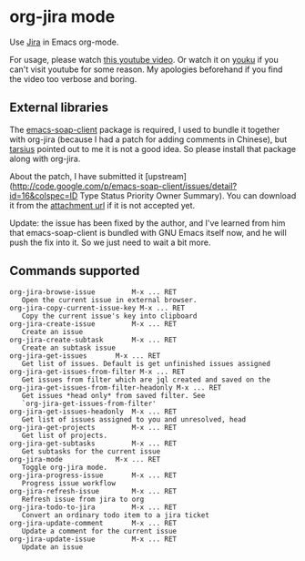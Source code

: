 # org-jira mode

Use [Jira](http://www.atlassian.com/software/jira/overview/) in Emacs org-mode.

For usage, please watch [this youtube video](http://www.youtube.com/watch?v=6Sp3h1Qlf4w). Or watch it on [youku](http://v.youku.com/v_show/id_XNDc1NTIwOTY0.html) if
you can't visit youtube for some reason. My apologies beforehand if
you find the video too verbose and boring.

## External libraries

The [emacs-soap-client](http://code.google.com/p/emacs-soap-client/source/checkout) package is required, I used to bundle it
together with org-jira (because I had a patch for adding comments in
Chinese), but [tarsius](https://github.com/baohaojun/org-jira/issues/8) pointed out to me it is not a good idea. So
please install that package along with org-jira.

About the patch, I have submitted it [upstream](http://code.google.com/p/emacs-soap-client/issues/detail?id=16&colspec=ID Type Status Priority Owner Summary). You can download it
from the [attachment url](http://emacs-soap-client.googlecode.com/issues/attachment?aid=160000000&name=0001-Patch-for-soap-client.patch&token=0w4_XPg-Fe9sNqcTqgNP5RTXlXY:1359427017708) if it is not accepted yet.

Update: the issue has been fixed by the author, and I've learned from
him that emacs-soap-client is bundled with GNU Emacs itself now, and
he will push the fix into it. So we just need to wait a bit more.

## Commands supported

    org-jira-browse-issue         M-x ... RET
       Open the current issue in external browser.
    org-jira-copy-current-issue-key M-x ... RET
       Copy the current issue's key into clipboard
    org-jira-create-issue         M-x ... RET
       Create an issue
    org-jira-create-subtask       M-x ... RET
       Create an subtask issue
    org-jira-get-issues       M-x ... RET
       Get list of issues. Default is get unfinished issues assigned
    org-jira-get-issues-from-filter M-x ... RET
       Get issues from filter which are jql created and saved on the
    org-jira-get-issues-from-filter-headonly M-x ... RET
       Get issues *head only* from saved filter. See
       `org-jira-get-issues-from-filter'
    org-jira-get-issues-headonly  M-x ... RET
       Get list of issues assigned to you and unresolved, head
    org-jira-get-projects         M-x ... RET
       Get list of projects.
    org-jira-get-subtasks         M-x ... RET
       Get subtasks for the current issue
    org-jira-mode             M-x ... RET
       Toggle org-jira mode.
    org-jira-progress-issue       M-x ... RET
       Progress issue workflow
    org-jira-refresh-issue        M-x ... RET
       Refresh issue from jira to org
    org-jira-todo-to-jira         M-x ... RET
       Convert an ordinary todo item to a jira ticket
    org-jira-update-comment       M-x ... RET
       Update a comment for the current issue
    org-jira-update-issue         M-x ... RET
       Update an issue
